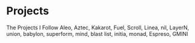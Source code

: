 # Projects
The Projects I Follow
Aleo, Aztec, Kakarot, Fuel, Scroll, Linea, nil, LayerN, union, babylon, superform, mind, blast list, initia, monad, Espreso, GMINI
